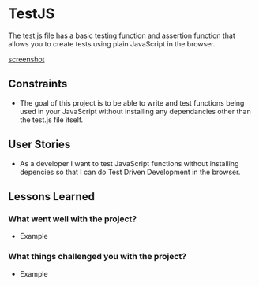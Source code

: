 # TestJS

The test.js file has a basic testing function and assertion function that allows you to create tests using plain JavaScript in the browser.

[screenshot](https://github.com/myquite/testjs/blob/master/testjs-screenshot.png)

## Constraints

<!-- Constraints can be a good way to practice specific techniques or approaches -->

- The goal of this project is to be able to write and test functions being used in your JavaScript without installing any dependancies other than the test.js file itself.

## User Stories

<!-- Basic user story template -->

- As a developer I want to test JavaScript functions without installing depencies so that I can do Test Driven Development in the browser.

## Lessons Learned

<!-- In your AAR try to come up with three examples for each question below. This is not a hard rule, just a guideline -->

### What went well with the project?

- Example

### What things challenged you with the project?

- Example

